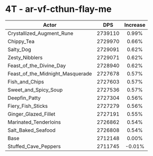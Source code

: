 # 4T - ar-vf-cthun-flay-me
| Actor | DPS | Increase |
|---|:---:|:---:|
|Crystallized_Augment_Rune|2739110|0.99%|
|Chippy_Tea|2729970|0.66%|
|Salty_Dog|2729091|0.62%|
|Zesty_Nibblers|2729071|0.62%|
|Feast_of_the_Divine_Day|2728940|0.62%|
|Feast_of_the_Midnight_Masquerade|2727678|0.57%|
|Fish_and_Chips|2727603|0.57%|
|Sweet_and_Spicy_Soup|2727536|0.57%|
|Deepfin_Patty|2727304|0.56%|
|Fiery_Fish_Sticks|2727279|0.56%|
|Ginger_Glazed_Fillet|2727191|0.55%|
|Marinated_Tenderloins|2726862|0.54%|
|Salt_Baked_Seafood|2726808|0.54%|
|Base|2712148|0.00%|
|Stuffed_Cave_Peppers|2711745|-0.01%|
